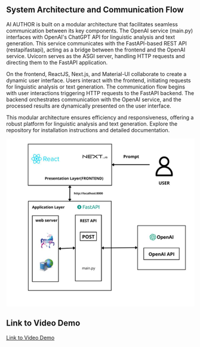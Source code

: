 ## System Architecture and Communication Flow

AI AUTHOR is built on a modular architecture that facilitates seamless communication between its key components. The OpenAI service (main.py) interfaces with OpenAI's ChatGPT API for linguistic analysis and text generation. This service communicates with the FastAPI-based REST API (restapifastapi), acting as a bridge between the frontend and the OpenAI service. Uvicorn serves as the ASGI server, handling HTTP requests and directing them to the FastAPI application.

On the frontend, ReactJS, Next.js, and Material-UI collaborate to create a dynamic user interface. Users interact with the frontend, initiating requests for linguistic analysis or text generation. The communication flow begins with user interactions triggering HTTP requests to the FastAPI backend. The backend orchestrates communication with the OpenAI service, and the processed results are dynamically presented on the user interface.

This modular architecture ensures efficiency and responsiveness, offering a robust platform for linguistic analysis and text generation. Explore the repository for installation instructions and detailed documentation.

![Project Architecture](https://github.com/AyaElAmari/AI_AUTHOR_FINAL_PROJECT/blob/main/architecture_AI_Author.png)

## Link to Video Demo

[Link to Video Demo](https://drive.google.com/file/d/1YV13-MRoontcunXIbTmx0Xpa_E-Bb5q8/view?usp=drive_link)
